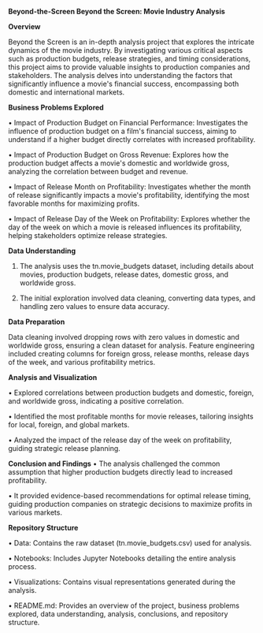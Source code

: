 
**Beyond-the-Screen
Beyond the Screen: Movie Industry Analysis**

**Overview**

Beyond the Screen is an in-depth analysis project that explores the intricate dynamics of the movie industry. By investigating various critical aspects such as production budgets, release strategies, and timing considerations, this project aims to provide valuable insights to production companies and stakeholders. The analysis delves into understanding the factors that significantly influence a movie's financial success, encompassing both domestic and international markets.

**Business Problems Explored**

•	Impact of Production Budget on Financial Performance: Investigates the influence of production budget on a film's financial success, aiming to understand if a higher budget directly correlates with increased profitability.

•	Impact of Production Budget on Gross Revenue: Explores how the production budget affects a movie's domestic and worldwide gross, analyzing the correlation between budget and revenue.

•	Impact of Release Month on Profitability: Investigates whether the month of release significantly impacts a movie's profitability, identifying the most favorable months for maximizing profits.

•	Impact of Release Day of the Week on Profitability: Explores whether the day of the week on which a movie is released influences its profitability, helping stakeholders optimize release strategies.

**Data Understanding**

1. The analysis uses the tn.movie_budgets dataset, including details about movies, production budgets, release dates, domestic gross, and worldwide gross. 

2. The initial exploration involved data cleaning, converting data types, and handling zero values to ensure data accuracy.

**Data Preparation**

Data cleaning involved dropping rows with zero values in domestic and worldwide gross, ensuring a clean dataset for analysis. 
Feature engineering included creating columns for foreign gross, release months, release days of the week, and various profitability metrics.

**Analysis and Visualization**

•	Explored correlations between production budgets and domestic, foreign, and worldwide gross, indicating a positive correlation.

•	Identified the most profitable months for movie releases, tailoring insights for local, foreign, and global markets.

•	Analyzed the impact of the release day of the week on profitability, guiding strategic release planning.

**Conclusion and Findings**
•	The analysis challenged the common assumption that higher production budgets directly lead to increased profitability. 

•	It provided evidence-based recommendations for optimal release timing, guiding production companies on strategic decisions to maximize profits in various markets.

**Repository Structure**

•	Data: Contains the raw dataset (tn.movie_budgets.csv) used for analysis.

•	Notebooks: Includes Jupyter Notebooks detailing the entire analysis process.

•	Visualizations: Contains visual representations generated during the analysis.

•	README.md: Provides an overview of the project, business problems explored, data understanding, analysis, conclusions, and repository structure.



